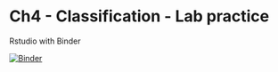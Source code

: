 # Ch4 - Classification - Lab practice 

Rstudio with Binder

[![Binder](https://mybinder.org/badge_logo.svg)](https://mybinder.org/v2/gh/ugurklc/R-with-Binder/HEAD?urlpath=rstudio)
